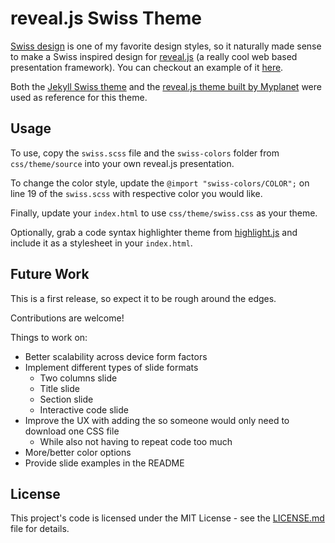 # reveal.js Swiss Theme

[Swiss design](https://en.wikipedia.org/wiki/International_Typographic_Style) is one of my favorite design styles, so it naturally made sense to make a Swiss inspired design for [reveal.js](https://github.com/hakimel/reveal.js) (a really cool web based presentation framework). You can checkout an example of it [here](https://mirdaki.github.io/revealjs-swiss).

Both the [Jekyll Swiss theme](https://broccolini.net/swiss/) and the [reveal.js theme built by Myplanet](https://medium.com/myplanet-musings/building-a-responsive-reveal-js-theme-399179632cc6) were used as reference for this theme.

## Usage

To use, copy the `swiss.scss` file and the `swiss-colors` folder from `css/theme/source` into your own reveal.js presentation.

To change the color style, update the `@import "swiss-colors/COLOR";` on line 19 of the `swiss.scss` with respective color you would like.

Finally, update your `index.html` to use `css/theme/swiss.css` as your theme.

Optionally, grab a code syntax highlighter theme from [highlight.js](https://highlightjs.org/) and include it as a stylesheet in your `index.html`. 

## Future Work

This is a first release, so expect it to be rough around the edges. 

Contributions are welcome!

Things to work on:
- Better scalability across device form factors
- Implement different types of slide formats
	- Two columns slide
	- Title slide
	- Section slide
	- Interactive code slide
- Improve the UX with adding the so someone would only need to download one CSS file
	- While also not having to repeat code too much 
- More/better color options 
- Provide slide examples in the README

## License

This project's code is licensed under the MIT License - see the [LICENSE.md](LICENSE.md) file for details.